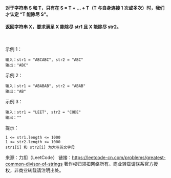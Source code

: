 #### 对于字符串 S 和 T，只有在 S = T + ... + T（T 与自身连接 1 次或多次）时，我们才认定 “T 能除尽 S”。

#### 返回字符串 X，要求满足 X 能除尽 str1 且 X 能除尽 str2。

 

示例 1：
```
输入：str1 = "ABCABC", str2 = "ABC"
输出："ABC"
```

示例 2：
```
输入：str1 = "ABABAB", str2 = "ABAB"
输出："AB"
```
示例 3：
```
输入：str1 = "LEET", str2 = "CODE"
输出：""
```

提示：
```
1 <= str1.length <= 1000
1 <= str2.length <= 1000
str1[i] 和 str2[i] 为大写英文字母
```

来源：力扣（LeetCode）
链接：https://leetcode-cn.com/problems/greatest-common-divisor-of-strings
著作权归领扣网络所有。商业转载请联系官方授权，非商业转载请注明出处。